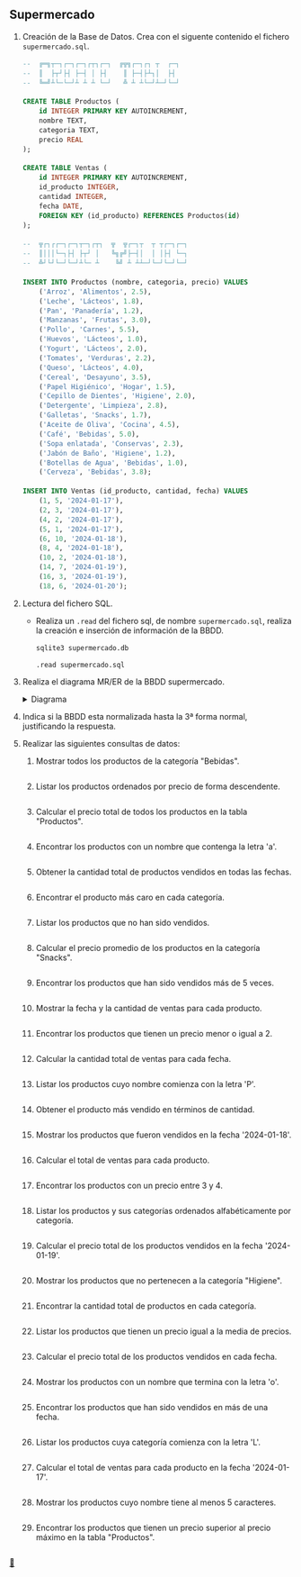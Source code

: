 ## Supermercado

1. Creación de la Base de Datos.
    Crea con el siguente contenido el fichero `supermercado.sql`.

    ```sql
    --  ╔═╗┬─┐┌─┐┌─┐┌┬┐┌─┐  ╔╦╗┌─┐┌┐ ┬  ┌─┐
    --  ║  ├┬┘├┤ ├─┤ │ ├┤    ║ ├─┤├┴┐│  ├┤ 
    --  ╚═╝┴└─└─┘┴ ┴ ┴ └─┘   ╩ ┴ ┴└─┘┴─┘└─┘

    CREATE TABLE Productos (
        id INTEGER PRIMARY KEY AUTOINCREMENT,
        nombre TEXT,
        categoria TEXT,
        precio REAL
    );

    CREATE TABLE Ventas (
        id INTEGER PRIMARY KEY AUTOINCREMENT,
        id_producto INTEGER,
        cantidad INTEGER,
        fecha DATE,
        FOREIGN KEY (id_producto) REFERENCES Productos(id)
    );

    --  ╦┌┐┌┌─┐┌─┐┬─┐┌┬┐  ╦  ╦┌─┐┬  ┬ ┬┌─┐┌─┐
    --  ║│││└─┐├┤ ├┬┘ │   ╚╗╔╝├─┤│  │ │├┤ └─┐
    --  ╩┘└┘└─┘└─┘┴└─ ┴    ╚╝ ┴ ┴┴─┘└─┘└─┘└─┘

    INSERT INTO Productos (nombre, categoria, precio) VALUES 
        ('Arroz', 'Alimentos', 2.5),
        ('Leche', 'Lácteos', 1.8),
        ('Pan', 'Panadería', 1.2),
        ('Manzanas', 'Frutas', 3.0),
        ('Pollo', 'Carnes', 5.5),
        ('Huevos', 'Lácteos', 1.0),
        ('Yogurt', 'Lácteos', 2.0),
        ('Tomates', 'Verduras', 2.2),
        ('Queso', 'Lácteos', 4.0),
        ('Cereal', 'Desayuno', 3.5),
        ('Papel Higiénico', 'Hogar', 1.5),
        ('Cepillo de Dientes', 'Higiene', 2.0),
        ('Detergente', 'Limpieza', 2.8),
        ('Galletas', 'Snacks', 1.7),
        ('Aceite de Oliva', 'Cocina', 4.5),
        ('Café', 'Bebidas', 5.0),
        ('Sopa enlatada', 'Conservas', 2.3),
        ('Jabón de Baño', 'Higiene', 1.2),
        ('Botellas de Agua', 'Bebidas', 1.0),
        ('Cerveza', 'Bebidas', 3.8);

    INSERT INTO Ventas (id_producto, cantidad, fecha) VALUES 
        (1, 5, '2024-01-17'),
        (2, 3, '2024-01-17'),
        (4, 2, '2024-01-17'),
        (5, 1, '2024-01-17'),
        (6, 10, '2024-01-18'),
        (8, 4, '2024-01-18'),
        (10, 2, '2024-01-18'),
        (14, 7, '2024-01-19'),
        (16, 3, '2024-01-19'),
        (18, 6, '2024-01-20');
    ```
2. Lectura del fichero SQL.
    * Realiza un `.read` del fichero sql, de nombre `supermercado.sql`, realiza la creación e inserción de información de la BBDD.

        ```shell
        sqlite3 supermercado.db
        ```

        ```sqlite3
        .read supermercado.sql
        ```
3. Realiza el diagrama MR/ER de la BBDD supermercado.
    <details>
    <summary>Diagrama</summary>
    <img src="https://raw.githubusercontent.com/FJrodafo/University/main/DAW/BAE/T12_Supermercado/Supermercado.drawio.svg">
    </details>
4. Indica si la BBDD esta normalizada hasta la 3ª forma normal, justificando la respuesta.
5. Realizar las siguientes consultas de datos:
    1. Mostrar todos los productos de la categoría "Bebidas".

        ```sql
        
        ```
    2. Listar los productos ordenados por precio de forma descendente.

        ```sql
        
        ```
    3. Calcular el precio total de todos los productos en la tabla "Productos".

        ```sql
        
        ```
    4. Encontrar los productos con un nombre que contenga la letra 'a'.

        ```sql
        
        ```
    5. Obtener la cantidad total de productos vendidos en todas las fechas.

        ```sql
        
        ```
    6. Encontrar el producto más caro en cada categoría.

        ```sql
        
        ```
    7. Listar los productos que no han sido vendidos.

        ```sql
        
        ```
    8. Calcular el precio promedio de los productos en la categoría "Snacks".

        ```sql
        
        ```
    9. Encontrar los productos que han sido vendidos más de 5 veces.

        ```sql
        
        ```
    10. Mostrar la fecha y la cantidad de ventas para cada producto.

        ```sql
        
        ```
    11. Encontrar los productos que tienen un precio menor o igual a 2.

        ```sql
        
        ```
    12. Calcular la cantidad total de ventas para cada fecha.

        ```sql
        
        ```
    13. Listar los productos cuyo nombre comienza con la letra 'P'.

        ```sql
        
        ```
    14. Obtener el producto más vendido en términos de cantidad.

        ```sql
        
        ```
    15. Mostrar los productos que fueron vendidos en la fecha '2024-01-18'.

        ```sql
        
        ```
    16. Calcular el total de ventas para cada producto.

        ```sql
        
        ```
    17. Encontrar los productos con un precio entre 3 y 4.

        ```sql
        
        ```
    18. Listar los productos y sus categorías ordenados alfabéticamente por categoría.

        ```sql
        
        ```
    19. Calcular el precio total de los productos vendidos en la fecha '2024-01-19'.

        ```sql
        
        ```
    20. Mostrar los productos que no pertenecen a la categoría "Higiene".

        ```sql
        
        ```
    21. Encontrar la cantidad total de productos en cada categoría.

        ```sql
        
        ```
    22. Listar los productos que tienen un precio igual a la media de precios.

        ```sql
        
        ```
    23. Calcular el precio total de los productos vendidos en cada fecha.

        ```sql
        
        ```
    24. Mostrar los productos con un nombre que termina con la letra 'o'.

        ```sql
        
        ```
    25. Encontrar los productos que han sido vendidos en más de una fecha.

        ```sql
        
        ```
    26. Listar los productos cuya categoría comienza con la letra 'L'.

        ```sql
        
        ```
    27. Calcular el total de ventas para cada producto en la fecha '2024-01-17'.

        ```sql
        
        ```
    28. Mostrar los productos cuyo nombre tiene al menos 5 caracteres.

        ```sql
        
        ```
    29. Encontrar los productos que tienen un precio superior al precio máximo en la tabla "Productos".

        ```sql
        
        ```

<link rel="stylesheet" href="./../../../README.css">
<a class="scrollup" href="#top">&#x1F53C</a>